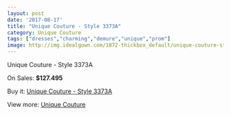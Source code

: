 ```yaml
---
layout: post
date: '2017-08-17'
title: "Unique Couture - Style 3373A"
category: Unique Couture
tags: ["dresses","charming","demure","unique","prom"]
image: http://img.idealgown.com/1872-thickbox_default/unique-couture-style-3373a.jpg
---
```

Unique Couture - Style 3373A

On Sales: **$127.495**
<a href="https://www.idealgown.com/en/unique-couture/889-unique-couture-style-3373a.html"><amp-img layout="responsive" width="600" height="600" src="//img.idealgown.com/1872-thickbox_default/unique-couture-style-3373a.jpg" alt="Unique Couture - Style 3373A 0" /></a>
<a href="https://www.idealgown.com/en/unique-couture/889-unique-couture-style-3373a.html"><amp-img layout="responsive" width="600" height="600" src="//img.idealgown.com/1873-thickbox_default/unique-couture-style-3373a.jpg" alt="Unique Couture - Style 3373A 1" /></a>

Buy it: [Unique Couture - Style 3373A](https://www.idealgown.com/en/unique-couture/889-unique-couture-style-3373a.html "Unique Couture - Style 3373A")

View more: [Unique Couture](https://www.idealgown.com/en/11-unique-couture "Unique Couture")